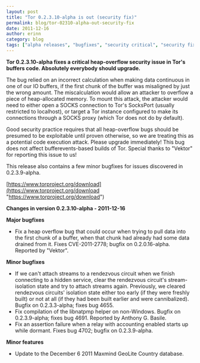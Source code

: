 ```yaml
---
layout: post
title: "Tor 0.2.3.10-alpha is out (security fix)"
permalink: blog/tor-02310-alpha-out-security-fix
date: 2011-12-16
author: erinn
category: blog
tags: ["alpha releases", "bugfixes", "security critical", "security fixes", "tor"]
---
```


**Tor 0.2.3.10-alpha fixes a critical heap-overflow security issue in
 Tor's buffers code. Absolutely everybody should upgrade.**

The bug relied on an incorrect calculation when making data continuous
 in one of our IO buffers, if the first chunk of the buffer was
 misaligned by just the wrong amount. The miscalculation would allow an
 attacker to overflow a piece of heap-allocated memory. To mount this
 attack, the attacker would need to either open a SOCKS connection to
 Tor's SocksPort (usually restricted to localhost), or target a Tor
 instance configured to make its connections through a SOCKS proxy
 (which Tor does not do by default).

Good security practice requires that all heap-overflow bugs should be
 presumed to be exploitable until proven otherwise, so we are treating
 this as a potential code execution attack. Please upgrade immediately!
 This bug does not affect bufferevents-based builds of Tor. Special
 thanks to "Vektor" for reporting this issue to us!

This release also contains a few minor bugfixes for issues discovered
 in 0.2.3.9-alpha.

[https://www.torproject.org/download](https://www.torproject.org/download "https://www.torproject.org/download")

**Changes in version 0.2.3.10-alpha - 2011-12-16**

**Major bugfixes**

- Fix a heap overflow bug that could occur when trying to pull
 data into the first chunk of a buffer, when that chunk had
 already had some data drained from it. Fixes CVE-2011-2778;
 bugfix on 0.2.0.16-alpha. Reported by "Vektor".

**Minor bugfixes**

- If we can't attach streams to a rendezvous circuit when we
 finish connecting to a hidden service, clear the rendezvous
 circuit's stream-isolation state and try to attach streams
 again. Previously, we cleared rendezvous circuits' isolation
 state either too early (if they were freshly built) or not at all
 (if they had been built earlier and were cannibalized). Bugfix on
 0.2.3.3-alpha; fixes bug 4655.
- Fix compilation of the libnatpmp helper on non-Windows. Bugfix on
 0.2.3.9-alpha; fixes bug 4691. Reported by Anthony G. Basile.
- Fix an assertion failure when a relay with accounting enabled
 starts up while dormant. Fixes bug 4702; bugfix on 0.2.3.9-alpha.

**Minor features**

- Update to the December 6 2011 Maxmind GeoLite Country database.

